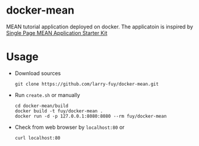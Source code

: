 docker-mean
===========

MEAN tutorial application deployed on docker. The applicatoin is inspired by [Single Page MEAN Application Starter Kit](http://scotch.io/bar-talk/setting-up-a-mean-stack-single-page-application)

Usage
=====
* Download sources
  
  ```
  git clone https://github.com/larry-fuy/docker-mean.git
  ```
* Run `create.sh` or manually 
  
  ```
  cd docker-mean/build
  docker build -t fuy/docker-mean .
  docker run -d -p 127.0.0.1:8080:8080 --rm fuy/docker-mean
  ```
* Check from web browser by `localhost:80` or

  ```
  curl localhost:80
 ```
